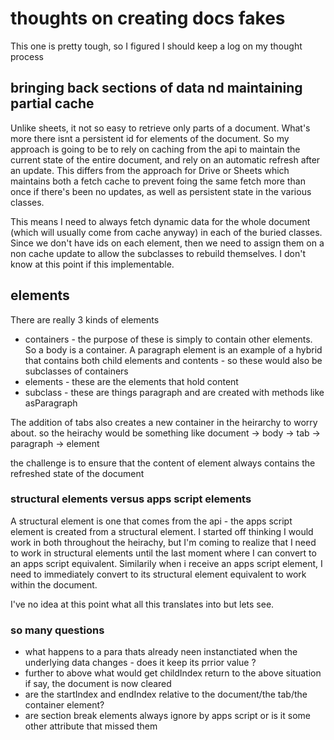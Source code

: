 # thoughts on creating docs fakes

This one is pretty tough, so I figured I should keep a log on my thought process

## bringing back sections of data nd maintaining partial cache

Unlike sheets, it not so easy to retrieve only parts of a document. What's more there isnt a persistent id for elements of the document. So my approach is going to be to rely on caching from the api to maintain the current state of the entire document, and rely on an automatic refresh after an update. This differs from the approach for Drive or Sheets which maintains both a fetch cache to prevent foing the same fetch more than once if there's been no updates, as well as persistent state in the various classes. 

This means I need to always fetch dynamic data for the whole document (which will usually come from cache anyway) in each of the buried classes. Since we don't have ids on each element, then we  need to assign them on a non cache update to allow the subclasses to rebuild themselves. I don't know at this point if this implementable. 

## elements

There are really 3 kinds of elements
- containers - the purpose of these is simply to contain other elements. So a body is a container. A paragraph element is an example of a hybrid that contains both child elements and contents - so these would also be subclasses of containers
- elements - these are the elements that hold content 
- subclass - these are things paragraph and are created with methods like asParagraph

The addition of tabs also creates a new container in the heirarchy to worry about. so the heirachy would be something like
document -> body -> tab ->  paragraph -> element

the challenge is to ensure that the content of element always contains the refreshed state of the document

### structural elements versus apps script elements

A structural element is one that comes from the api - the apps script element is created from a structural element. I started off thinking I would work in both throughout the heirachy, but I'm coming to realize that I need to work in structural elements until the last moment where I can convert to an apps script equivalent. Similarily when i receive an apps script element, I need to immediately convert to its structural element equivalent to work within the document.

I've no idea at this point what all this translates into but lets see.

### so many questions

- what happens to a para thats already neen instanctiated when the underlying data changes - does it keep its prrior value ?
- further to above what would get childIndex return to the above situation if say, the document is now cleared
- are the startIndex and endIndex relative to the document/the tab/the container element?
- are section break elements always ignore by apps script or is it some other attribute that missed them